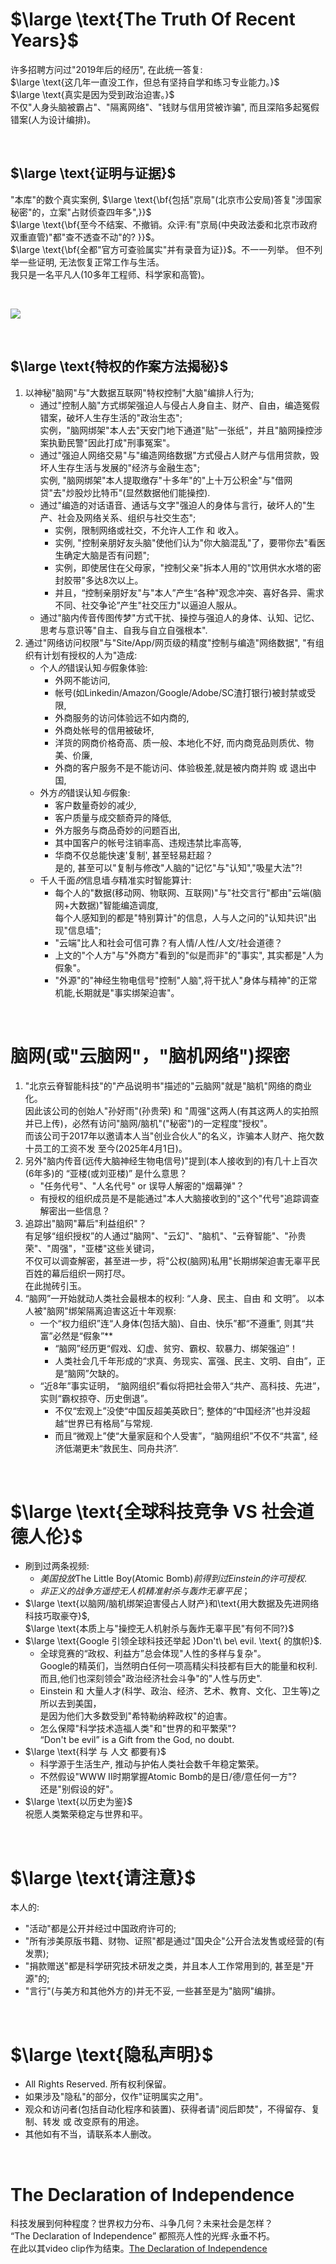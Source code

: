 # $\large \text{The Truth Of Recent Years}$
许多招聘方问过"2019年后的经历", 在此统一答复: 
<br>$\large \text{这几年一直没工作，但总有坚持自学和练习专业能力。}$
<br>$\large \text{真实是因为受到政治迫害。}$
<br>不仅"人身头脑被霸占"、"隔离网络"、"钱财与信用贷被诈骗", 而且深陷多起冤假错案(人为设计编排)。

<br>

## $\large \text{证明与证据}$
"本库"的数个真实案例, $\large \text{\bf{包括"京局"(北京市公安局)答复"涉国家秘密"的，立案"占财侦查四年多",}}$
<br>$\large \text{\bf{至今不结案、不撤销。众评:有"京局(中央政法委和北京市政府双重直管)"都"查不透查不动"的? }}$。
<br>$\large \text{\bf{全都"官方可查验属实"并有录音为证}}$。不一一列举。 但不列举一些证明, 无法恢复正常工作与生活。
<br>我只是一名平凡人(10多年工程师、科学家和高管)。

<br>

![](https://img2024.cnblogs.com/blog/1295223/202503/1295223-20250314224241417-422624495.jpg)

<br>

## $\large \text{特权的作案方法揭秘}$
1. 以神秘"脑网"与"大数据互联网"特权控制"大脑"编排人行为;
   * 通过"控制人脑"方式绑架强迫人与侵占人身自主、财产、自由，编造冤假错案，破坏人生存生活的"政治生态";
     <br>实例，"脑网绑架"本人去"天安门地下通道"贴"一张纸"，并且"脑网操控涉案执勤民警"因此打成"刑事冤案"。
   * 通过"强迫人网络交易"与"编造网络数据"方式侵占人财产与信用贷款，毁坏人生存生活与发展的"经济与金融生态";
     <br>实例, "脑网绑架"本人提取缴存"十多年"的"上十万公积金"与"借网贷"去"炒股炒比特币"(显然数据他们能操控).
   * 通过"编造的对话语音、通话与文字"强迫人的身体与言行，破坏人的"生产、社会及网络关系、组织与社交生态";
     - 实例，限制网络或社交，不允许人工作 和 收入。
     - 实例, "控制亲朋好友头脑"使他们认为"你大脑混乱"了，要带你去"看医生确定大脑是否有问题";
     - 实例，即使居住在父母家，"控制父亲"拆本人用的"饮用供水水塔的密封胶带"多达8次以上。
     - 并且，“控制亲朋好友"与"本人”产生“各种"观念冲突、喜好各异、需求不同、社交争论”产生"社交压力"以逼迫人服从。
   * 通过"脑内传音传图传梦"方式干扰、操控与强迫人的身体、认知、记忆、思考与意识等"自主、自我与自立自强根本".
2. 通过"网络访问权限"与"Site/App/网页级的精度"控制与编造"网络数据", "有组织有计划有授权的人为"造成:
   * $\text{个人}的\text{错误认知}与\text{假象体验}$:
      - 外网不能访问,
      - 帐号(如Linkedin/Amazon/Google/Adobe/SC渣打银行)被封禁或受限,
      - 外商服务的访问体验远不如内商的,
      - 外商处帐号的信用被破坏,
      - 洋货的网商价格奇高、质一般、本地化不好, 而内商竞品则质优、物美、价廉,
      - 外商的客户服务不是不能访问、体验极差,就是被内商并购 或 退出中国,
   * $\text{外方}的\text{错误认知}与\text{假象}$:
      - 客户数量奇妙的减少,
      - 客户质量与成交额奇异的降低,
      - 外方服务与商品奇妙的问题百出,
      - 其中国客户的帐号注销率高、违规违禁比率高等,
      - 华商不仅总能快速'复制', 甚至轻易赶超？
        <br>是的, 甚至可以"复制与修改"人脑的"记忆"与"认知","吸星大法"?!
   * $\text{千人千面}的\text{信息墙}与\text{精准实时智能算计}$:
      - 每个人的"数据(移动网、物联网、互联网)"与"社交言行"都由"云端(脑网+大数据)"智能编造调度,
        <br>每个人感知到的都是"特别算计"的信息，人与人之问的"认知共识"出现"信息墙";
      - "云端"比人和社会可信可靠？有人情/人性/人文/社会道德？
      - 上文的"个人方"与"外商方"看到的"似是而非"的"事实", 其实都是"人为假象"。
      - "外源"的"神经生物电信号"控制"人脑",将干扰人"身体与精神"的正常机能,长期就是"事实绑架迫害"。

<br>

# 脑网(或"云脑网"，"脑机网络")探密
1. "北京云脊智能科技"的"产品说明书"描述的"云脑网"就是"脑机"网络的商业化。
   <br>因此该公司的创始人"孙好雨"(孙贵荣) 和 "周强"这两人(有其这两人的实拍照并已上传)，必然有访问"脑网/脑机"("秘密")的一定程度"授权"。
   <br>而该公司于2017年以邀请本人当"创业合伙人"的名义，诈骗本人财产、拖欠数十员工的工资不发 至今(2025年4月1日)。
3. 另外"脑内传音(远传大脑神经生物电信号)"提到(本人接收到的)有几十上百次(6年多)的 “亚楼(或刘亚楼)” 是什么意思？
   - "任务代号"、"人名代号" or 误导人解密的"烟幕弹"？
   - 有授权的组织成员是不是能通过"本人大脑接收到的"这个"代号"追踪调查解密出一些信息？
4. 追踪出"脑网"幕后"利益组织"？
   <br>有足够“组织授权”的人通过"脑网"、"云幻"、"脑机"、"云脊智能"、"孙贵荣"、"周强"，"亚楼"这些关键词，
   <br>不仅可以调查解密，甚至进一步，将"公权(脑网)私用"长期绑架迫害无辜平民百姓的幕后组织一网打尽。
   <br>在此抛砖引玉。
5. “脑网”一开始就动人类社会最根本的权利: “人身、民主、自由 和 文明”。
   以本人被"脑网"绑架隔离迫害这近十年观察:
   * 一个“权力组织”连“人身体(包括大脑)、自由、快乐”都“不遵重”, 则其“共富”必然是“假象”**
     - “脑网”经历更“假戏、幻虚、贫穷、霸权、软暴力、绑架强迫”！
     - 人类社会几千年形成的“求真、务现实、富强、民主、文明、自由”，正是“脑网”欠缺的。
   * “近8年”事实证明， “脑网组织”看似将把社会带入“共产、高科技、先进”，实则“霸权掠夺、历史倒退”。
     - 不仅“宏观上”没使“中国反超美英欧日”; 整体的“中国经济”也并没超越“世界已有格局”与常规.
     - 而且“微观上”使“大量家庭和个人受害”，“脑网组织”不仅不“共富", 经济低潮更未“救民生、同舟共济”.

<br>

# $\large \text{全球科技竞争 VS 社会道德人伦}$
* 刷到过两条视频:
   - $美国投放\text{The Little Boy(Atomic Bomb)}前得到过Einstein的许可授权$.
   - $非正义的战争方遥控无人机精准射杀与轰炸无辜平民$；
* $\large \text{以脑网/脑机绑架迫害侵占人财产}和\text{用大数据及先进网络科技巧取豪夺}$,
  <br>$\large \text{本质上与"操控无人机射杀与轰炸无辜平民"有何不同?}$
* $\large \text{Google 引领全球科技还举起 }Don't\ be\ evil. \text{ 的旗帜}$.
   - 全球竞赛的“政权、利益方”总会体现"人性的多样与复杂"。
     <br>Google的精英们，当然明白任何一项高精尖科技都有巨大的能量和权利.
     <br>而且,他们也深刻领会"政治经济社会斗争"的"人性与历史".
   - Einstein 和 大量人才(科学、政治、经济、艺术、教育、文化、卫生等)之所以去到美国，
     <br>是因为他们大多数受到"希特勒纳粹政权"的迫害。
   - 怎么保障"科学技术造福人类"和"世界的和平繁荣"?
     <br>“Don't be evil” is a Gift from the God, no doubt.
* $\large \text{科学 与 人文 都要有}$
   - 科学源于生活生产, 推动与护佑人类社会数千年稳定繁荣。
   - 不然假设"WWW II时期掌握Atomic Bomb的是日/德/意任何一方"?
     <br>还是"别假设的好"。
* $\large \text{以历史为鉴}$
  <br>祝愿人类繁荣稳定与世界和平。

<br>

# $\large \text{请注意}$
本人的:
* "活动"都是公开并经过中国政府许可的;
* "所有涉美原版书籍、财物、证照"都是通过"国央企"公开合法发售或经营的(有发票);
* "捐款赠送"都是科学研究技术研发之类，并且本人工作常用到的, 甚至是"开源"的;
* "言行"(与美方和其他外方的)并无不妥, 一些甚至是为"脑网"编排。

<br>

# $\large \text{隐私声明}$
* All Rights Reserved. 所有权利保留。
* 如果涉及"隐私"的部分，仅作"证明属实之用"。
* 观众和访问者(包括自动化程序和装置)、获得者请"阅后即焚"，不得留存、复制、转发 或 改变原有的用途。
* 其他如有不当，请联系本人删改。

<br>

# The Declaration of Independence
科技发展到何种程度？世界权力分布、斗争几何？未来社会是怎样？
<br>“The Declaration of Independence” 都照亮人性的光辉·永垂不朽。
<br>在此以其video clip作为结束。[The Declaration of Independence](https://github.com/abaelhe/TheTruthOfRecentYears/raw/refs/heads/main/%E4%B8%8D%E4%BC%9A%E6%98%AF%E5%9B%A0%E4%B8%BA%E6%8D%90%E8%B5%A0%E7%BE%8E%E6%96%B9%E6%8C%81%E7%BE%8E%E5%85%83%E6%9C%89Princeton%E7%9A%84%E6%94%BF%E6%B2%BB%E7%A7%91%E5%AD%A6%E4%B8%8E%E7%BE%8E%E5%9B%BD%E5%AE%AA%E6%B3%95%E4%B9%A6%E8%BF%98%E5%8F%82%E4%B8%8E%E8%BF%87%E7%BE%8E%E5%A4%A7%E4%BD%BF%E9%A6%86%E6%B4%BB%E5%8A%A8%E5%B9%B6%E4%B8%8E%E7%BE%8E%E5%AE%98%E5%91%98%E5%90%88%E5%BD%B1/DECLARATION%20OF%20INDEPENDENCE.mp4)

<br>


